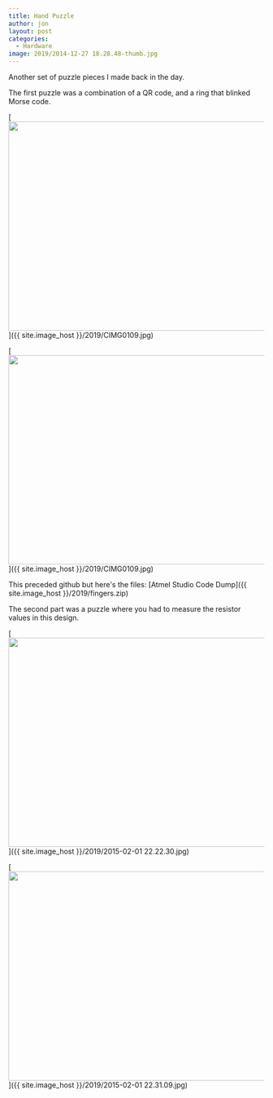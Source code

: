 ```yaml
---
title: Hand Puzzle
author: jon
layout: post
categories:
  - Hardware
image: 2019/2014-12-27 18.28.48-thumb.jpg
---
```


Another set of puzzle pieces I made back in the day.

The first puzzle was a combination of a QR code, and a ring that blinked Morse code.

[<img class="aligncenter size-large wp-image-602" src="{{ site.image_host }}/2019/2014-12-27 18.28.48.jpg" alt="" width="525" height="411" />]({{ site.image_host }}/2019/CIMG0109.jpg)

[<img class="aligncenter size-large wp-image-602" src="{{ site.image_host }}/2019/2014-12-27 18.29.26.jpg" alt="" width="525" height="411" />]({{ site.image_host }}/2019/CIMG0109.jpg)

This preceded github but here's the files:
[Atmel Studio Code Dump]({{ site.image_host }}/2019/fingers.zip)

The second part was a puzzle where you had to measure the resistor values in this design.

[<img class="aligncenter size-large wp-image-602" src="{{ site.image_host }}/2019/2015-02-01 22.22.30.jpg" alt="" width="525" height="411" />]({{ site.image_host }}/2019/2015-02-01 22.22.30.jpg)

[<img class="aligncenter size-large wp-image-602" src="{{ site.image_host }}/2019/2015-02-01 22.31.09.jpg" alt="" width="525" height="411" />]({{ site.image_host }}/2019/2015-02-01 22.31.09.jpg)

